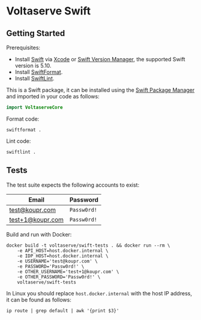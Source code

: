 # Voltaserve Swift

## Getting Started

Prerequisites:
- Install [Swift](https://www.swift.org/) via [Xcode](https://developer.apple.com/xcode/) or [Swift Version Manager](https://github.com/kylef/swiftenv), the supported Swift version is 5.10.
- Install [SwiftFormat](https://github.com/nicklockwood/SwiftFormat).
- Install [SwiftLint](https://github.com/realm/SwiftLint).

This is a Swift package, it can be installed using the [Swift Package Manager](https://www.swift.org/documentation/package-manager/) and  imported in your code as follows:

```swift
import VoltaserveCore
```

Format code:

```
swiftformat .
```

Lint code:

```
swiftlint .
```

## Tests

The test suite expects the following accounts to exist:

| Email                   | Password    |
| ----------------------- | ----------- |
| test@koupr.com          | `Passw0rd!` |
| test+1@koupr.com        | `Passw0rd!` |

Build and run with Docker:

```shell
docker build -t voltaserve/swift-tests . && docker run --rm \
    -e API_HOST=host.docker.internal \
    -e IDP_HOST=host.docker.internal \
    -e USERNAME='test@koupr.com' \
    -e PASSWORD='Passw0rd!' \
    -e OTHER_USERNAME='test+1@koupr.com' \
    -e OTHER_PASSWORD='Passw0rd!' \
    voltaserve/swift-tests
```

In Linux you should replace `host.docker.internal` with the host IP address, it can be found as follows:

```shell
ip route | grep default | awk '{print $3}'
```
